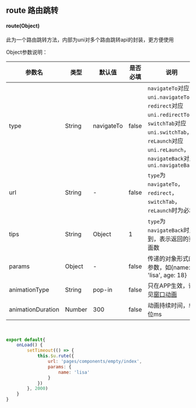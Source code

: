 ## route 路由跳转

#### route(Object)

此为一个路由跳转方法，内部为uni对多个路由跳转api的封装，更方便使用

Object参数说明：

| 参数名      |     类型       |      默认值      |   是否必填      |  说明   |
|-------------  |---------------- |---------------|------------------ |-------- |
| type | String  | navigateTo | false | `navigateTo`对应`uni.navigateTo`，`redirect`对应`uni.redirectTo`，`switchTab`对应`uni.switchTab`，`reLaunch`对应`uni.reLaunch`，`navigateBack`对应`uni.navigateBack`|
| url | String  | -	 | false | `type`为`navigateTo`，`redirect`，`switchTab`，`reLaunch`时为必填 |
| tips | String | Object  | 1 | `type`为`navigateBack`时用到，表示返回的页面数 |
| params | Object | -  | false | 传递的对象形式的参数，如{name: 'lisa', age: 18} |
| animationType | String | pop-in  | false | 只在APP生效，详见[窗口动画](https://uniapp.dcloud.io/api/router?id=animation) |
| animationDuration | Number | 300  | false | 动画持续时间，单位ms |

<br>

```js
export default{
	onLoad() {
		setTimeout(() => {
			this.$u.rute({
				url: 'pages/components/empty/index',
				params: {
					name: 'lisa'
				}
			})
		}, 2000)
	}
}
```